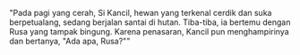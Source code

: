 "Pada pagi yang cerah, Si Kancil, hewan yang terkenal cerdik dan suka berpetualang, sedang berjalan santai di hutan. Tiba-tiba, ia bertemu dengan Rusa yang tampak bingung. Karena penasaran, Kancil pun menghampirinya dan bertanya, "Ada apa, Rusa?"" 
